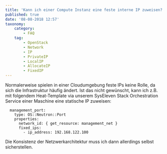 ```yaml
---
title: 'Kann ich einer Compute Instanz eine feste interne IP zuweisen?'
published: true
date: '08-08-2018 12:57'
taxonomy:
    category:
        - FAQ
    tag:
        - OpenStack
        - Network
        - IP
        - PrivateIP
        - LocalIP
        - AllocateIP
        - FixedIP
---
```


Normalerweise spielen in einer Cloudumgebung feste IPs keine Rolle, da sich die Infrastruktur häufig ändert. 
Ist das nicht gewünscht, kann ich z.B. mit folgendem Heat-Template via unserem SysEleven Stack Orchestration Service einer Maschine eine statische IP zuweisen:

```plain
  management_port:
    type: OS::Neutron::Port
    properties:
      network_id: { get_resource: management_net }
      fixed_ips:
        - ip_address: 192.168.122.100
```

Die Konsistenz der Netzwerkarchitektur muss ich dann allerdings selbst sicherstellen.